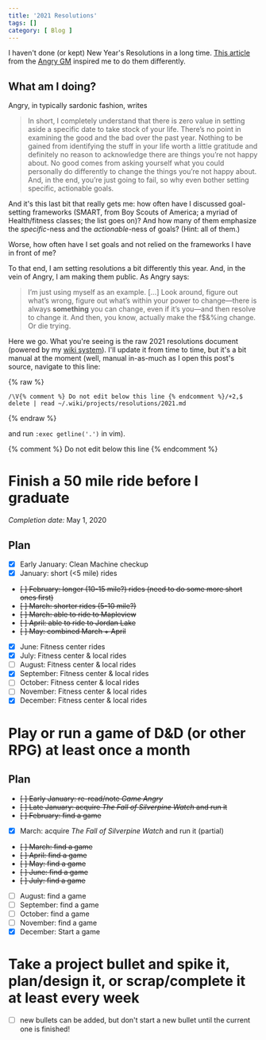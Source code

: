 ```yaml
---
title: '2021 Resolutions'
tags: []
category: [ Blog ]
---
```


I haven't done (or kept) New Year's Resolutions in a long time. [This
article][nye] from the [Angry GM][] inspired me to do them differently.

## What am I doing?

Angry, in typically sardonic fashion, writes

> In short, I completely understand that there is zero value in setting aside a
> specific date to take stock of your life. There’s no point in examining the
> good and the bad over the past year. Nothing to be gained from identifying the
> stuff in your life worth a little gratitude and definitely no reason to
> acknowledge there are things you’re not happy about. No good comes from asking
> yourself what you could personally do differently to change the things you’re
> not happy about. And, in the end, you’re just going to fail, so why even
> bother setting specific, actionable goals.

And it's this last bit that really gets me: how often have I discussed
goal-setting frameworks (SMART, from Boy Scouts of America; a myriad of
Health/fitness classes; the list goes on)? And how many of them emphasize the
*specific*-ness and the *actionable*-ness of goals? (Hint: all of them.)

Worse, how often have I set goals and not relied on the frameworks I have in
front of me?

To that end, I am setting resolutions a bit differently this year. And, in the
vein of Angry, I am making them public. As Angry says:

> I’m just using myself as an example. […] Look around, figure out what’s wrong,
> figure out what’s within your power to change—there is always **something**
> you can change, even if it’s you—and then resolve to change it. And then, you
> know, actually make the f$&%ing change. Or die trying.

Here we go. What you're seeing is the raw 2021 resolutions document (powered by
my [wiki system][]). I'll update it from time to time, but it's a bit manual at
the moment (well, manual in-as-much as I open this post's source, navigate to
this line:

{% raw %}
```vim
/\V{% comment %} Do not edit below this line {% endcomment %}/+2,$ delete | read ~/.wiki/projects/resolutions/2021.md
```
{% endraw %}

and run `:exec getline('.')` in vim).

[nye]: https://theangrygm.com/adios-2020-guten-tag-2021/
[Angry GM]: https://theangrygm.com/
[wiki system]: https://github.com/benknoble/wiki-md

{% comment %} Do not edit below this line {% endcomment %}

# Finish a 50 mile ride before I graduate

*Completion date:* May 1, 2020

## Plan

- [x] Early January: Clean Machine checkup
- [x] January: short (<5 mile) rides
- ~~[ ] February: longer (10-15 mile?) rides (need to do some more short ones first)~~
- ~~[ ] March: shorter rides (5-10 mile?)~~
- ~~[ ] March: able to ride to Mapleview~~
- ~~[ ] April: able to ride to Jordan Lake~~
- ~~[ ] May: combined March + April~~
- [x] June: Fitness center rides
- [x] July: Fitness center & local rides
- [ ] August: Fitness center & local rides
- [x] September: Fitness center & local rides
- [ ] October: Fitness center & local rides
- [ ] November: Fitness center & local rides
- [x] December: Fitness center & local rides

# Play or run a game of D&D (or other RPG) at least once a month

## Plan

- ~~[ ] Early January: re-read/note *Game Angry*~~
- ~~[ ] Late January: acquire *The Fall of Silverpine Watch* and run it~~
- ~~[ ] February: find a game~~
- [x] March: acquire *The Fall of Silverpine Watch* and run it (partial)
- ~~[ ] March: find a game~~
- ~~[ ] April: find a game~~
- ~~[ ] May: find a game~~
- ~~[ ] June: find a game~~
- ~~[ ] July: find a game~~
- [ ] August: find a game
- [ ] September: find a game
- [ ] October: find a game
- [ ] November: find a game
- [x] December: Start a game

# Take a project bullet and spike it, plan/design it, or scrap/complete it at least every week

- [ ] new bullets can be added, but don't start a new bullet until the current one
  is finished!
